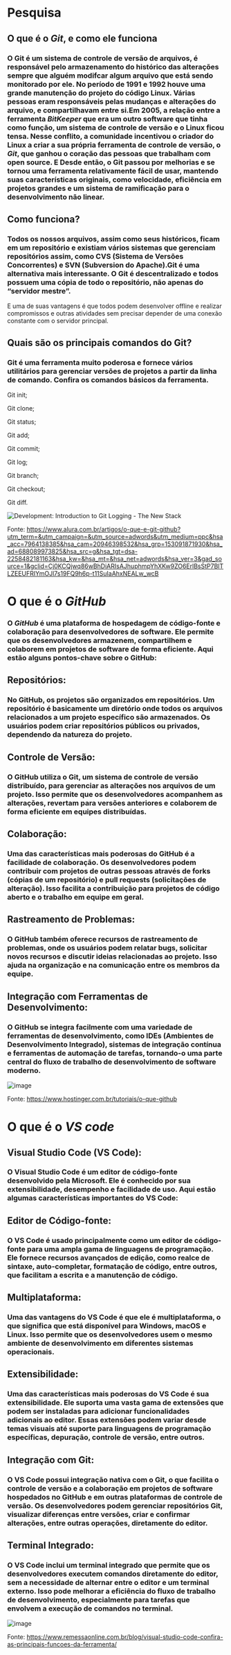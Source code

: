 # **Pesquisa**

## O que é o *Git*, e como ele funciona

###  O Git é um sistema de controle de versão de arquivos, é responsável pelo armazenamento do histórico das alterações sempre que alguém modifcar algum arquivo que está sendo monitorado por ele. No período de 1991 e 1992 houve uma grande manutenção do projeto do código Linux. Várias pessoas eram responsáveis pelas mudanças e alterações do arquivo, e compartilhavam entre si.Em 2005, a relação entre a ferramenta *BitKeeper* que era um outro software que tinha como função, um sistema de controle de versão e o Linux ficou tensa. Nesse conflito, a comunidade incentivou o criador do Linux a criar a sua própria ferramenta de controle de versão, o *Git*, que ganhou o coração das pessoas que trabalham com open source. E Desde então, o Git passou por melhorias e se tornou uma ferramenta relativamente fácil de usar, mantendo suas características originais, como velocidade, eficiência em projetos grandes e um sistema de ramificação para o desenvolvimento não linear.

## Como funciona?

###  Todos os nossos arquivos, assim como seus históricos, ficam em um repositório e existiam vários sistemas que gerenciam repositórios assim, como CVS (Sistema de Versões Concorrentes) e SVN (Subversion do Apache).Git é uma alternativa mais interessante. O Git é descentralizado e todos possuem uma cópia de todo o repositório, não apenas do “servidor mestre”.
E uma de suas vantagens é que todos podem desenvolver offline e realizar compromissos e outras atividades sem precisar depender de uma conexão constante com o servidor principal.

## Quais são os principais comandos do Git?

### Git é uma ferramenta muito poderosa e fornece vários utilitários para gerenciar versões de projetos a partir da linha de comando. Confira os comandos básicos da ferramenta.

Git init;

Git clone;

Git status;

Git add;

Git commit;

Git log;

Git branch;

Git checkout;

Git diff.

<img src="https://cdn.thenewstack.io/media/2021/08/4ce8bc99-git.png" alt="Development: Introduction to Git Logging - The New Stack"/>

Fonte: https://www.alura.com.br/artigos/o-que-e-git-github?utm_term=&utm_campaign=&utm_source=adwords&utm_medium=ppc&hsa_acc=7964138385&hsa_cam=20946398532&hsa_grp=153091871930&hsa_ad=688089973825&hsa_src=g&hsa_tgt=dsa-2258482181163&hsa_kw=&hsa_mt=&hsa_net=adwords&hsa_ver=3&gad_source=1&gclid=Cj0KCQjwq86wBhDiARIsAJhuphmpYhXKw9ZO6ErlBsStP7BlTLZEEUFRIYmOJl7s19FQ9h6p-t11SuIaAhxNEALw_wcB

# O que é o *GitHub*

###  O *GitHub* é uma plataforma de hospedagem de código-fonte e colaboração para desenvolvedores de software. Ele permite que os desenvolvedores armazenem, compartilhem e colaborem em projetos de software de forma eficiente. Aqui estão alguns pontos-chave sobre o GitHub:

## Repositórios: 
###  No GitHub, os projetos são organizados em repositórios. Um repositório é basicamente um diretório onde todos os arquivos relacionados a um projeto específico são armazenados. Os usuários podem criar repositórios públicos ou privados, dependendo da natureza do projeto.

## Controle de Versão: 
###  O GitHub utiliza o Git, um sistema de controle de versão distribuído, para gerenciar as alterações nos arquivos de um projeto. Isso permite que os desenvolvedores acompanhem as alterações, revertam para versões anteriores e colaborem de forma eficiente em equipes distribuídas.

## Colaboração: 
###  Uma das características mais poderosas do GitHub é a facilidade de colaboração. Os desenvolvedores podem contribuir com projetos de outras pessoas através de forks (cópias de um repositório) e pull requests (solicitações de alteração). Isso facilita a contribuição para projetos de código aberto e o trabalho em equipe em geral.

## Rastreamento de Problemas: 
###  O GitHub também oferece recursos de rastreamento de problemas, onde os usuários podem relatar bugs, solicitar novos recursos e discutir ideias relacionadas ao projeto. Isso ajuda na organização e na comunicação entre os membros da equipe.

## Integração com Ferramentas de Desenvolvimento: 
###  O GitHub se integra facilmente com uma variedade de ferramentas de desenvolvimento, como IDEs (Ambientes de Desenvolvimento Integrado), sistemas de integração contínua e ferramentas de automação de tarefas, tornando-o uma parte central do fluxo de trabalho de desenvolvimento de software moderno.
<img />![image](https://github.com/daviandany/aula-git2/assets/163961438/1b8ac273-9c12-45f8-9cce-dc052ab61177)

Fonte: https://www.hostinger.com.br/tutoriais/o-que-github

# O que é o *VS code*

## Visual Studio Code (VS Code):
### O Visual Studio Code é um editor de código-fonte desenvolvido pela Microsoft. Ele é conhecido por sua extensibilidade, desempenho e facilidade de uso. Aqui estão algumas características importantes do VS Code:

## Editor de Código-fonte:
###  O VS Code é usado principalmente como um editor de código-fonte para uma ampla gama de linguagens de programação. Ele fornece recursos avançados de edição, como realce de sintaxe, auto-completar, formatação de código, entre outros, que facilitam a escrita e a manutenção de código.

## Multiplataforma: 
###  Uma das vantagens do VS Code é que ele é multiplataforma, o que significa que está disponível para Windows, macOS e Linux. Isso permite que os desenvolvedores usem o mesmo ambiente de desenvolvimento em diferentes sistemas operacionais.

## Extensibilidade:
###  Uma das características mais poderosas do VS Code é sua extensibilidade. Ele suporta uma vasta gama de extensões que podem ser instaladas para adicionar funcionalidades adicionais ao editor. Essas extensões podem variar desde temas visuais até suporte para linguagens de programação específicas, depuração, controle de versão, entre outros.

## Integração com Git: 
###  O VS Code possui integração nativa com o Git, o que facilita o controle de versão e a colaboração em projetos de software hospedados no GitHub e em outras plataformas de controle de versão. Os desenvolvedores podem gerenciar repositórios Git, visualizar diferenças entre versões, criar e confirmar alterações, entre outras operações, diretamente do editor.

## Terminal Integrado: 
###  O VS Code inclui um terminal integrado que permite que os desenvolvedores executem comandos diretamente do editor, sem a necessidade de alternar entre o editor e um terminal externo. Isso pode melhorar a eficiência do fluxo de trabalho de desenvolvimento, especialmente para tarefas que envolvem a execução de comandos no terminal.

 ![image](https://github.com/daviandany/aula-git2/assets/163961438/cdc346f8-3cb1-4fcf-bb48-7e1d9e2e704f)

 Fonte: https://www.remessaonline.com.br/blog/visual-studio-code-confira-as-principais-funcoes-da-ferramenta/

